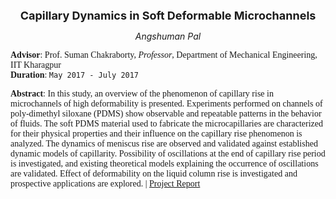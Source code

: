 <p align="center">
  <font size="4"><b>Capillary Dynamics in Soft Deformable Microchannels</b><br/></font>
</p>

<p align="center">
  <i>Angshuman Pal</i><br/>
</p>

<span style="font-family:Garamond;">**Advisor**: Prof. Suman Chakraborty, <i>Professor</i>, Department of Mechanical Engineering, IIT Kharagpur<br/>**Duration**: `May 2017 - July 2017`<br/></span>


<span style="font-family:Garamond;">**Abstract**: In this study, an overview of the phenomenon of capillary rise in microchannels of high deformability is presented. Experiments performed on channels of poly-dimethyl siloxane (PDMS) show observable and repeatable patterns in the behavior of fluids. The soft PDMS material used to fabricate the microcapillaries are characterized for their physical properties and their influence on the capillary rise phenomenon is analyzed. The dynamics of meniscus rise are observed and validated against established dynamic models of capillarity. Possibility of oscillations at the end of capillary rise period is investigated, and existing theoretical models explaining the occurrence of oscillations are validated. Effect of deformability on the liquid column rise is investigated and prospective applications are explored. | [Project Report](https://drive.google.com/file/d/1wBnW5xJDLebwWYOcnDTsXPgG7AtgPJQp/view?usp=sharing)</span>
